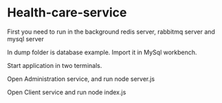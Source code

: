 # Health-care-service

First you need to run in the background redis server, rabbitmq server and mysql server

In dump folder is database example.
Import it in MySql workbench.

Start application in two terminals.

Open Administration service, and run node server.js

Open Client service and run node index.js





